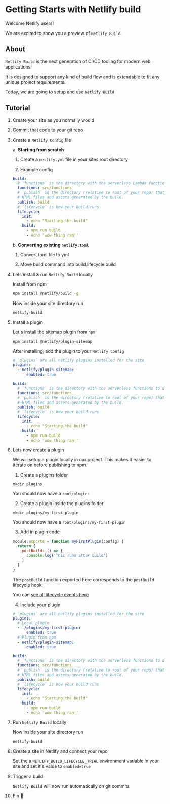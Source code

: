 # Getting Starts with Netlify build

Welcome Netlify users!

We are excited to show you a preview of `Netlify Build`.

## About

`Netlify Build` is the next generation of CI/CD tooling for modern web applications.

It is designed to support any kind of build flow and is extendable to fit any unique project requirements.

Today, we are going to setup and use `Netlify Build`

## Tutorial

1. Create your site as you normally would

2. Commit that code to your git repo

3. Create a `Netlify Config` file

   a. **Starting from scratch**

   1. Create a `netlify.yml` file in your sites root directory

   2. Example config

   ```yml
   build:
     # `functions` is the directory with the serverless Lambda functions to deploy to AWS.
     functions: src/functions
     # `publish` is the directory (relative to root of your repo) that contains the deploy-ready
     # HTML files and assets generated by the build.
     publish: build
     # `lifecycle` is how your build runs
     lifecycle:
       init:
         - echo "Starting the build"
       build:
         - npm run build
         - echo 'wow thing ran!'
   ```

   b. **Converting existing `netlify.toml`**

   1. Convert toml file to yml

   2. Move build command into build.lifecycle.build

4. Lets install & run `Netlify Build` locally

   Install from npm

   ```bash
   npm install @netlify/build -g
   ```

   Now inside your site directory run

   ```bash
   netlify-build
   ```

5. Install a plugin

   Let's install the sitemap plugin from `npm`

   ```bash
   npm install @netlify/plugin-sitemap
   ```

   After installing, add the plugin to your `Netlify Config`

   ```yml
   # `plugins` are all netlify plugins installed for the site
   plugins:
     - netlify/plugin-sitemap:
         enabled: true

   build:
     # `functions` is the directory with the serverless functions to deploy to AWS.
     functions: src/functions
     # `publish` is the directory (relative to root of your repo) that contains the deploy-ready
     # HTML files and assets generated by the build.
     publish: build
     # `lifecycle` is how your build runs
     lifecycle:
       init:
         - echo "Starting the build"
       build:
         - npm run build
         - echo 'wow thing ran!'
   ```

6. Lets now create a plugin

   We will setup a plugin locally in our project. This makes it easier to iterate on before publishing to npm.

   1. Create a plugins folder

   ```
   mkdir plugins
   ```

   You should now have a `root/plugins`

   2. Create a plugin inside the plugins folder

   ```
   mkdir plugins/my-first-plugin
   ```

   You should now have a `root/plugins/my-first-plugin`

   3. Add in plugin code

   ```js
   module.exports = function myFirstPlugin(config) {
     return {
       postBuild: () => {
         console.log('This runs after build')
       }
     }
   }
   ```

   The `postBuild` function exported here corresponds to the `postBuild` lifecycle hook.

   You can [see all lifecycle events here](https://github.com/netlify/build/blob/master/packages/build/src/core/lifecycle.js)

   4. Include your plugin

   ```yml
   # `plugins` are all netlify plugins installed for the site
   plugins:
     # Local plugin
     - ./plugins/my-first-plugin:
         enabled: true
     # Plugin from npm
     - netlify/plugin-sitemap:
         enabled: true

   build:
     # `functions` is the directory with the serverless functions to deploy to AWS.
     functions: src/functions
     # `publish` is the directory (relative to root of your repo) that contains the deploy-ready
     # HTML files and assets generated by the build.
     publish: build
     # `lifecycle` is how your build runs
     lifecycle:
       init:
         - echo "Starting the build"
       build:
         - npm run build
         - echo 'wow thing ran!'
   ```

7. Run `Netlify Build` locally

   Now inside your site directory run

   ```bash
   netlify-build
   ```

8. Create a site in Netlify and connect your repo

   Set the a `NETLIFY_BUILD_LIFECYCLE_TRIAL` environment variable in your site and set it's value to `enabled=true`

9. Trigger a build

   `Netlify Build` will now run automatically on git commits

10. Fin 🎉
    <!-- ## Concepts

`Netlify Build` introduces a couple new features to your build process.

1. A powerful build lifecycle
2. Environment variable support
   -->
